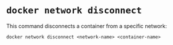 # `docker network disconnect`

This command disconnects a container from a specific network:

```commandline
docker network disconnect <network-name> <container-name>
```
